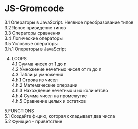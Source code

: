 # JS-Gromcode

3.1 Операторы в JavaScript. Неявное преобразование типов  
3.2 Явное привидение типов  
3.3 Операторы сравнения   
3.4 Логические операторы  
3.5 Условные операторы  
3.h.1 Операторы в JavaScript

4. LOOPS  
 4.1 Сумма чисел от 1 до n  
 4.2 Умножение нечетных чисел от m до n  
 4.3 Таблица умножения  
 4.h.1 Строка из чисел  
 4.h.2 Матемаческие операции  
 4.h.3 Нахождение нечетных и их количетсво  
 4.h.4 Сумма чисел на промежутке  
 4.h.5 Сравнение целых и остатков
 
5.FUNCTIONS  
5.1 Создайте ф-цию, которая складывает два числа  
5.2 Функция - приветствие

